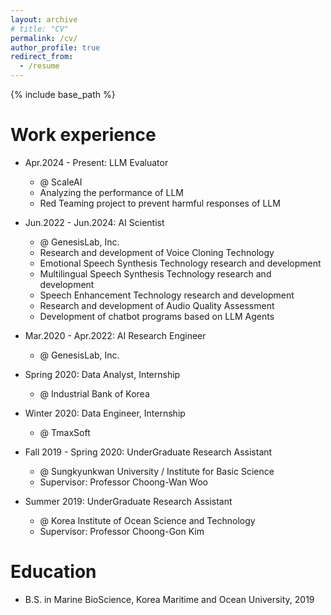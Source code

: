 ```yaml
---
layout: archive
# title: "CV"
permalink: /cv/
author_profile: true
redirect_from:
  - /resume
---
```


{% include base_path %}

Work experience
======
* Apr.2024 - Present: LLM Evaluator 
  * @ ScaleAI
  * Analyzing the performance of LLM
  * Red Teaming project to prevent harmful responses of LLM

* Jun.2022 - Jun.2024: AI Scientist
  * @ GenesisLab, Inc.
  * Research and development of Voice Cloning Technology
  * Emotional Speech Synthesis Technology research and development
  * Multilingual Speech Synthesis Technology research and development
  * Speech Enhancement Technology research and development
  * Research and development of Audio Quality Assessment
  * Development of chatbot programs based on LLM Agents

* Mar.2020 - Apr.2022: AI Research Engineer
  * @ GenesisLab, Inc.

* Spring 2020: Data Analyst, Internship
  * @ Industrial Bank of Korea

* Winter 2020: Data Engineer, Internship
  * @ TmaxSoft

* Fall 2019 - Spring 2020: UnderGraduate Research Assistant
  * @ Sungkyunkwan University / Institute for Basic Science
  * Supervisor: Professor Choong-Wan Woo

* Summer 2019: UnderGraduate Research Assistant
  * @ Korea Institute of Ocean Science and Technology
  * Supervisor: Professor Choong-Gon Kim

Education
======
* B.S. in Marine BioScience, Korea Maritime and Ocean University, 2019
  
<!-- Skills
======
* Skill 1
* Skill 2
  * Sub-skill 2.1
  * Sub-skill 2.2
  * Sub-skill 2.3
* Skill 3

Publications
======
  <ul>{% for post in site.publications reversed %}
    {% include archive-single-cv.html %}
  {% endfor %}</ul> -->
  
<!-- Talks
======
  <ul>{% for post in site.talks reversed %}
    {% include archive-single-talk-cv.html  %}
  {% endfor %}</ul>
  
Teaching
======
  <ul>{% for post in site.teaching reversed %}
    {% include archive-single-cv.html %}
  {% endfor %}</ul>
  
Service and leadership
======
* Currently signed in to 43 different slack teams -->
